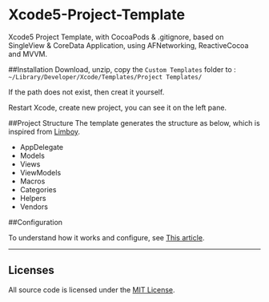 Xcode5-Project-Template
=======================

Xcode5 Project Template, with CocoaPods &amp; .gitignore, based on SingleView &amp; CoreData Application, using AFNetworking, ReactiveCocoa and MVVM.

##Installation
Download, unzip, copy the `Custom Templates` folder to :
`~/Library/Developer/Xcode/Templates/Project Templates/`

If the path does not exist, then creat it yourself.

Restart Xcode, create new project, you can see it on the left pane.

##Project Structure
The template generates the structure as below, which is inspired from 
[Limboy](http://limboy.me/ios/2013/09/23/build-ios-application.html).

- AppDelegate
- Models
- Views
- ViewModels
- Macros
- Categories
- Helpers
- Vendors

##Configuration

To understand how it works and configure, see [This article](http://zengyi.me/blog/2014/08/13/create-custom-xcode5-project-templates/).

---

## Licenses

All source code is licensed under the [MIT License](https://raw.github.com/rs/SDWebImage/master/LICENSE).